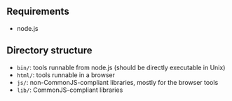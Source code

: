 Requirements
------------
* node.js

Directory structure
-------------------

* `bin/`: tools runnable from node.js (should be directly executable in Unix)
* `html/`: tools runnable in a browser
* `js/`: non-CommonJS-compliant libraries, mostly for the browser tools
* `lib/`: CommonJS-compliant libraries

